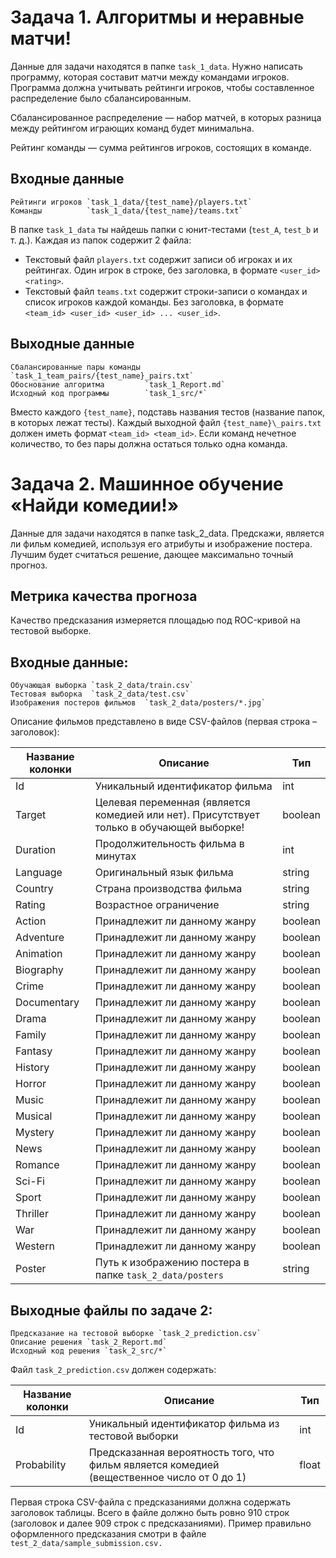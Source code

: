 # Задача 1. Алгоритмы и ~~не~~равные матчи!

Данные для задачи находятся в папке `task_1_data`. Нужно написать программу, которая составит матчи между командами игроков. Программа должна учитывать рейтинги игроков, чтобы составленное распределение было сбалансированным.

Сбалансированное распределение — набор матчей, в которых разница между рейтингом играющих команд будет минимальна.

Рейтинг команды — сумма рейтингов игроков, состоящих в команде.

## Входные данные

    Рейтинги игроков `task_1_data/{test_name}/players.txt`
    Команды          `task_1_data/{test_name}/teams.txt`

В папке `task_1_data` ты найдешь папки с юнит-тестами (`test_A`, `test_b` и т. д.). Каждая из папок содержит 2 файла:

* Текстовый файл `players.txt` содержит записи об игроках и их рейтингах. Один игрок в строке, без заголовка, в формате `<user_id> <rating>`.
* Текстовый файл `teams.txt` содержит строки-записи о командах и список игроков каждой команды. Без заголовка, в формате `<team_id> <user_id> <user_id> ... <user_id>`.

## Выходные данные

    Сбалансированные пары команды `task_1_team_pairs/{test_name}_pairs.txt`
    Обоснование алгоритма         `task_1_Report.md`
    Исходный код программы        `task_1_src/*`

Вместо каждого `{test_name}`, подставь названия тестов (название папок, в которых лежат тесты). Каждый выходной файл `{test_name}\_pairs.txt` должен иметь формат `<team_id> <team_id>`. Если команд нечетное количество, то без пары должна остаться только одна команда.

# Задача 2. Машинное обучение «Найди комедии!»

Данные для задачи находятся в папке task_2_data. Предскажи, является ли фильм комедией, используя его атрибуты и изображение постера. Лучшим будет считаться решение, дающее максимально точный прогноз.

## Метрика качества прогноза

Качество предсказания измеряется площадью под ROC-кривой на тестовой
выборке.

## Входные данные:

    Обучающая выборка `task_2_data/train.csv`
    Тестовая выборка  `task_2_data/test.csv`
    Изображения постеров фильмов  `task_2_data/posters/*.jpg`

Описание фильмов представлено в виде CSV-файлов (первая строка – заголовок):

| Название колонки | Описание                                                                                 | Тип     |
| ---------------- | ---------------------------------------------------------------------------------------- | ------- |
| Id               | Уникальный идентификатор фильма                                                          | int     |
| Target           | Целевая переменная (является комедией или нет). Присутствует только в обучающей выборке! | boolean |
| Duration         | Продолжительность фильма в минутах                                                       | int     |
| Language         | Оригинальный язык фильма                                                                 | string  |
| Country          | Страна производства фильма                                                               | string  |
| Rating           | Возрастное ограничение                                                                   | string  |
| Action           | Принадлежит ли данному жанру                                                             | boolean |
| Adventure        | Принадлежит ли данному жанру                                                             | boolean |
| Animation        | Принадлежит ли данному жанру                                                             | boolean |
| Biography        | Принадлежит ли данному жанру                                                             | boolean |
| Crime            | Принадлежит ли данному жанру                                                             | boolean |
| Documentary      | Принадлежит ли данному жанру                                                             | boolean |
| Drama            | Принадлежит ли данному жанру                                                             | boolean |
| Family           | Принадлежит ли данному жанру                                                             | boolean |
| Fantasy          | Принадлежит ли данному жанру                                                             | boolean |
| History          | Принадлежит ли данному жанру                                                             | boolean |
| Horror           | Принадлежит ли данному жанру                                                             | boolean |
| Music            | Принадлежит ли данному жанру                                                             | boolean |
| Musical          | Принадлежит ли данному жанру                                                             | boolean |
| Mystery          | Принадлежит ли данному жанру                                                             | boolean |
| News             | Принадлежит ли данному жанру                                                             | boolean |
| Romance          | Принадлежит ли данному жанру                                                             | boolean |
| Sci-Fi           | Принадлежит ли данному жанру                                                             | boolean |
| Sport            | Принадлежит ли данному жанру                                                             | boolean |
| Thriller         | Принадлежит ли данному жанру                                                             | boolean |
| War              | Принадлежит ли данному жанру                                                             | boolean |
| Western          | Принадлежит ли данному жанру                                                             | boolean |
| Poster           | Путь к изображению постера в папке `task_2_data/posters`                                 | string  |

## Выходные файлы по задаче 2:

    Предсказание на тестовой выборке `task_2_prediction.csv`
    Описание решения `task_2_Report.md`
    Исходный код решения `task_2_src/*`

Файл `task_2_prediction.csv` должен содержать:

| Название колонки | Описание                                                                                   | Тип   |
| ---------------- | ------------------------------------------------------------------------------------------ | ----- |
| Id               | Уникальный идентификатор фильма из тестовой выборки                                        | int   |
| Probability      | Предсказанная вероятность того, что фильм является комедией (вещественное число от 0 до 1) | float |

Первая строка CSV-файла с предсказаниями должна содержать заголовок таблицы. Всего в файле должно быть ровно 910 cтрок (заголовок и далее 909 строк с предсказаниями). Пример правильно оформленного предсказания смотри в файле `test_2_data/sample_submission.csv.`
